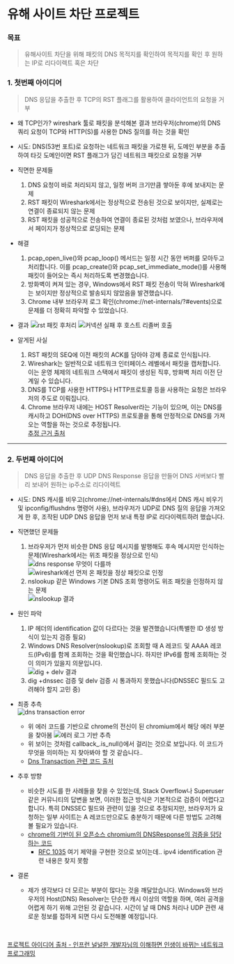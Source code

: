 # 유해 사이트 차단 프로젝트

### 목표
> 유해사이트 차단을 위해 패킷의 DNS 목적지를 확인하여 목적지를 확인 후 원하는 IP로 리다이렉트 혹은 차단

### 1. 첫번째 아이디어
> DNS 응답을 추출한 후 TCP의 RST 플래그를 활용하여 클라이언트의 요청을 거부
+ 왜 TCP인가? wireshark 툴로 패킷을 분석해본 결과 브라우저(chrome)의 DNS 쿼리 요청이 TCP와 HTTP(S)를 사용한 DNS 질의를 하는 것을 확인
+ 시도: DNS(53번 포트)로 요청하는 네트워크 패킷을 가로챈 뒤, 도메인 부분을 추출하여 타깃 도메인이면 RST 플래그가 담긴 네트워크 패킷으로 요청을 거부
+ 직면한 문제들
  1. DNS 요청이 바로 처리되지 않고, 일정 버퍼 크기만큼 쌓아둔 후에 보내지는 문제
  2. RST 패킷이 Wireshark에서는 정상적으로 전송된 것으로 보이지만, 실제로는 연결이 종료되지 않는 문제
  3. RST 패킷을 성공적으로 전송하여 연결이 종료된 것처럼 보였으나, 브라우저에서 페이지가 정상적으로 로딩되는 문제
+ 해결
  1. pcap_open_live()와 pcap_loop() 메서드는 일정 시간 동안 버퍼를 모아두고 처리합니다. 이를 pcap_create()와 pcap_set_immediate_mode()를 사용해 패킷이 들어오는 즉시 처리하도록 변경했습니다.
  2. 방화벽이 켜져 있는 경우, Windows에서 RST 패킷 전송이 막혀 Wireshark에는 보이지만 정상적으로 발송되지 않았음을 발견했습니다.
  3. Chrome 내부 브라우저 로그 확인(chrome://net-internals/?#events)으로 문제를 더 정확히 파악할 수 있었습니다.

+ 결과
![rst 패킷 후처리](https://github.com/user-attachments/assets/253ea5f7-2d9f-438e-9535-2503da1216d0)
![커넥션 실패 후 호스트 리졸버 호출](https://github.com/user-attachments/assets/ec75ea69-070d-441d-8d64-157ca52121a9)
+ 알게된 사실
  1. RST 패킷의 SEQ에 이전 패킷의 ACK를 담아야 강제 종료로 인식됩니다.
  2. Wireshark는 일반적으로 네트워크 인터페이스 레벨에서 패킷을 캡처합니다. 이는 운영 체제의 네트워크 스택에서 패킷이 생성된 직후, 방화벽 처리 이전 단계일 수 있습니다.
  3. DNS를 TCP를 사용한 HTTPS나 HTTP프로토콜 등을 사용하는 요청은 브라우저의 주도로 이뤄집니다.
  4. Chrome 브라우저 내에는 HOST Resolver라는 기능이 있으며, 이는 DNS를 캐시하고 DOH(DNS over HTTPS) 프로토콜을 통해 안정적으로 DNS를 가져오는 역할을 하는 것으로 추정됩니다.
    <br>[추정 근거 출처](https://blog.chromium.org/2020/05/a-safer-and-more-private-browsing-DoH.html)
<hr/>

 ### 2. 두번째 아이디어
> DNS 응답을 추출한 후 UDP DNS Response 응답을 만들어 DNS 서버보다 빨리 보내어 원하는 ip주소로 리다이렉트
+ 시도: DNS 캐시를 비우고(chrome://net-internals/#dns에서 DNS 캐시 비우기 및 ipconfig/flushdns 명령어 사용), 브라우저가 UDP로 DNS 질의 응답을 가져오게 한 후, 조작된 UDP DNS 응답을 먼저 보내 특정 IP로 리다이렉트하려 했습니다.
+ 직면했던 문제들
  1. 브라우저가 먼저 비슷한 DNS 응답 메시지를 발행해도 후속 메시지만 인식하는 문제(Wireshark에서는 위조 패킷을 정상으로 인식)
     ![dns response 무엇이 다를까](https://github.com/user-attachments/assets/be6d255b-76c5-488d-b9ad-bba6528f6f2e)
     ![wireshark에선 먼저 온 패킷을 정상 패킷으로 인정](https://github.com/user-attachments/assets/f4fe8c32-e38f-4b5d-a35a-d935ef95fe56)
  2. nslookup 같은 Windows 기본 DNS 조회 명령어도 위조 패킷을 인정하지 않는 문제<br>
     ![nslookup 결과](https://github.com/user-attachments/assets/972e8eca-0c93-4a3a-9454-4f47b116d48d)

+ 원인 파악
  1. IP 헤더의 identification 값이 다르다는 것을 발견했습니다(특별한 ID 생성 방식이 있는지 검증 필요)
  2. Windows DNS Resolver(nslookup)로 조회할 때 A 레코드 및 AAAA 레코드(IPv6)를 함께 조회하는 것을 확인했습니다. 하지만 IPv6를 함께 조회하는 것이 의미가 있을지 의문입니다.
 <br>![dig + delv 결과](https://github.com/user-attachments/assets/e5b67595-88b7-41b4-bbb2-c97ec6bee72d) 
  3. dig +dnssec 검증 및 delv 검증 시 통과하지 못했습니다(DNSSEC 필드도 고려해야 할지 고민 중)

+ 최종 추측<br>
   ![dns transaction error](https://github.com/user-attachments/assets/cba4fa7d-0cfa-463e-848c-471727e9bc51)
  + 위 에러 코드를 기반으로 chrome의 전신이 된 chromium에서 해당 에러 부분을 찾아봄
   ![에러 로그 기반 추측](https://github.com/user-attachments/assets/57429ab3-4295-4cb4-adcd-421f9aeb5363)
  + 위 보이는 것처럼 callback_.is_null()에서 걸리는 것으로 보입니다. 이 코드가 무엇을 의미하는 지 찾아봐야 할 것 같습니다..
  + [Dns Transaction 관련 코드 출처](https://github.com/chromium/chromium/blob/d29f8d14c8c7d980acdd8a05883afc3caf53e578/net/dns/dns_transaction.cc#L1268)
+ 추후 방향
  + 비슷한 시도를 한 사례들을 찾을 수 있었는데, Stack Overflow나 Superuser 같은 커뮤니티의 답변을 보면, 이러한 접근 방식은 기본적으로 검증이 어렵다고 합니다. 특히 DNSSEC 필드와 관련이 있을 것으로 추정되지만, 브라우저가 요청하는 일부 사이트는 A 레코드만으로도 충분하기 때문에 다른 방법도 고려해볼 필요가 있습니다.
  + [chrome의 기반이 된 오픈소스 chromium의 DNSResponse의 검증을 담당하는 코드](https://github.com/chromium/chromium/blob/6235579d122fd5338e83df2696aed0279718280a/net/dns/dns_response.cc#L414)
    + [RFC 1035](https://datatracker.ietf.org/doc/html/rfc1035) 여기 제약을 구현한 것으로 보이는데.. ipv4 identification 관련 내용은 찾지 못함
+ 결론
  + 제가 생각보다 더 모르는 부분이 많다는 것을 깨달았습니다. Windows와 브라우저의 Host(DNS) Resolver는 단순한 캐시 이상의 역할을 하며, 여러 공격을 어렵게 하기 위해 고안된 것 같습니다. 시간이 날 때 DNS 처리나 UDP 관련 새로운 정보를 접하게 되면 다시 도전해볼 예정입니다.
 <br>

[프로젝트 아이디어 출처 - 인프런 널널한 개발자님의 이해하면 인생이 바뀌는 네트워크 프로그래밍](https://www.inflearn.com/course/%EC%9D%B4%ED%95%B4%ED%95%98%EB%A9%B4-%EC%9D%B8%EC%83%9D%EC%9D%B4-%EB%B0%94%EB%80%8C%EB%8A%94-%EB%84%A4%ED%8A%B8%EC%9B%8C%ED%81%AC-%ED%94%84%EB%A1%9C%EA%B7%B8%EB%9E%98%EB%B0%8D)
